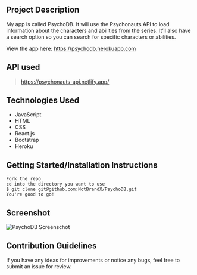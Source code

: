 ## Project Description

My app is called PsychoDB. It will use the Psychonauts API to load information about the characters and abilities from the series. It’ll also have a search option so you can search for specific characters or abilities.

View the app here: https://psychodb.herokuapp.com

## API used

> https://psychonauts-api.netlify.app/

## Technologies Used

- JavaScript
- HTML
- CSS
- React.js
- Bootstrap
- Heroku

## Getting Started/Installation Instructions

```
Fork the repo
cd into the directory you want to use
$ git clone git@github.com:NotBrandX/PsychoDB.git
You're good to go!
```

## Screenshot

![PsychoDB Screenschot](https://user-images.githubusercontent.com/56131542/134267860-6ee4b036-075f-45f6-b200-87c8b6abf399.png)

## Contribution Guidelines

If you have any ideas for improvements or notice any bugs, feel free to submit an issue for review.
